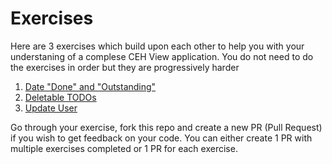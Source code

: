# Exercises

Here are 3 exercises which build upon each other to help you with your understaning of a complese CEH View application.
You do not need to do the exercises in order but they are progressively harder

1. [Date "Done" and "Outstanding"](/exercises/exercise-1.md)
2. [Deletable TODOs](/exercises/exercise-2.md)
3. [Update User](/exercises/exercise-3.md)

Go through your exercise, fork this repo and create a new PR (Pull Request) if you wish to get feedback on your code. You can either create 1 PR with multiple exercises completed or 1 PR for each exercise.